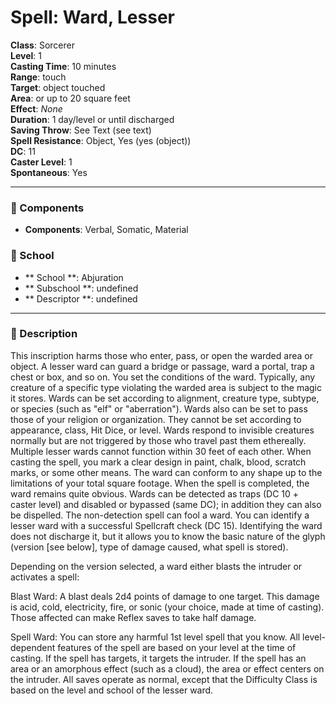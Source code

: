
# Spell: Ward, Lesser
**Class**: Sorcerer  
**Level**: 1  
**Casting Time**: 10 minutes  
**Range**: touch  
**Target**: object touched  
**Area**: or up to 20 square feet  
**Effect**: _None_  
**Duration**: 1 day/level or until discharged  
**Saving Throw**: See Text (see text)  
**Spell Resistance**: Object, Yes (yes (object))  
**DC**: 11  
**Caster Level**: 1  
**Spontaneous**: Yes

---

### 🔮 Components
- **Components**: Verbal, Somatic, Material

### 🏫 School
- ** School **: Abjuration
- ** Subschool **: undefined
- ** Descriptor **: undefined
---

### 📜 Description
This inscription harms those who enter, pass, or open the warded area or object. A lesser ward can guard a bridge or passage, ward a portal, trap a chest or box, and so on. You set the conditions of the ward. Typically, any creature of a specific type violating the warded area is subject to the magic it stores. Wards can be set according to alignment, creature type, subtype, or species (such as "elf" or "aberration"). Wards also can be set to pass those of your religion or organization. They cannot be set according to appearance, class, Hit Dice, or level. Wards respond to invisible creatures normally but are not triggered by those who travel past them ethereally. Multiple lesser wards cannot function within 30 feet of each other. When casting the spell, you mark a clear design in paint, chalk, blood, scratch marks, or some other means. The ward can conform to any shape up to the limitations of your total square footage. When the spell is completed, the ward remains quite obvious. Wards can be detected as traps (DC 10 + caster level) and disabled or bypassed (same DC); in addition they can also be dispelled. The non-detection spell can fool a ward. You can identify a lesser ward with a successful Spellcraft check (DC 15). Identifying the ward does not discharge it, but it allows you to know the basic nature of the glyph (version [see below], type of damage caused, what spell is stored). 

Depending on the version selected, a ward either blasts the intruder or activates a spell:

Blast Ward: A blast deals 2d4 points of damage to one target. This damage is acid, cold, electricity, fire, or sonic (your choice, made at time of casting). Those affected can make Reflex saves to take half damage.

Spell Ward: You can store any harmful 1st level spell that you know. All level-dependent features of the spell are based on your level at the time of casting. If the spell has targets, it targets the intruder. If the spell has an area or an amorphous effect (such as a cloud), the area or effect centers on the intruder. All saves operate as normal, except that the Difficulty Class is based on the level and school of the lesser ward.
